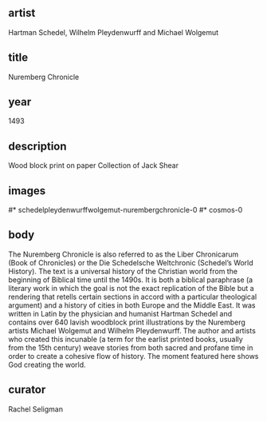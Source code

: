 ## artist
Hartman Schedel, Wilhelm Pleydenwurff and Michael Wolgemut 

## title
Nuremberg Chronicle

## year
1493 

## description
Wood block print on paper 
Collection of Jack Shear 

## images
#* schedelpleydenwurffwolgemut-nurembergchronicle-0
#* cosmos-0

## body
The Nuremberg Chronicle is also referred to as the Liber Chronicarum (Book of Chronicles) or the Die Schedelsche Weltchronic (Schedel’s World History). The text is a universal history of the Christian world from the beginning of Biblical time until the 1490s. It is both a biblical paraphrase (a literary work in which the goal is not the exact replication of the Bible but a rendering that retells certain sections in accord with a particular theological argument) and a history of cities in both Europe and the Middle East. It was written in Latin by the physician and humanist Hartman Schedel and contains over 640 lavish woodblock print illustrations by the Nuremberg artists Michael Wolgemut and Wilhelm Pleydenwurff. The author and artists who created this incunable (a term for the earlist printed books, usually from the 15th century) weave stories from both sacred and profane time in order to create a cohesive flow of history. The moment featured here shows God creating the world. 

## curator
Rachel Seligman